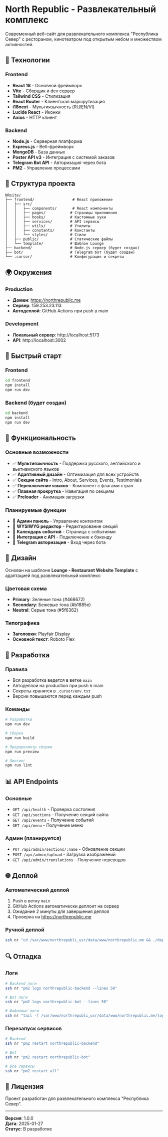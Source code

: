 # North Republic - Развлекательный комплекс

Современный веб-сайт для развлекательного комплекса "Республика Север" с рестораном, кинотеатром под открытым небом и множеством активностей.

## 🚀 Технологии

### Frontend
- **React 18** - Основной фреймворк
- **Vite** - Сборщик и dev сервер
- **Tailwind CSS** - Стилизация
- **React Router** - Клиентская маршрутизация
- **i18next** - Мультиязычность (RU/EN/VI)
- **Lucide React** - Иконки
- **Axios** - HTTP клиент

### Backend
- **Node.js** - Серверная платформа
- **Express.js** - Веб-фреймворк
- **MongoDB** - База данных
- **Poster API v3** - Интеграция с системой заказов
- **Telegram Bot API** - Авторизация через бота
- **PM2** - Управление процессами

## 📁 Структура проекта

```
NRsite/
├── frontend/                 # React приложение
│   ├── src/
│   │   ├── components/       # React компоненты
│   │   ├── pages/           # Страницы приложения
│   │   ├── hooks/           # Кастомные хуки
│   │   ├── services/        # API сервисы
│   │   ├── utils/           # Утилиты
│   │   ├── constants/       # Константы
│   │   └── styles/          # Стили
│   ├── public/              # Статические файлы
│   └── template/            # Шаблон Lounge
├── backend/                 # Node.js сервер (будет создан)
├── bot/                     # Telegram бот (будет создан)
└── .cursor/                 # Конфигурация и секреты
```

## 🌍 Окружения

### Production
- **Домен**: https://northrepublic.me
- **Сервер**: 159.253.23.113
- **Автодеплой**: GitHub Actions при push в main

### Development
- **Локальный сервер**: http://localhost:5173
- **API**: http://localhost:3002

## 🚀 Быстрый старт

### Frontend
```bash
cd frontend
npm install
npm run dev
```

### Backend (будет создан)
```bash
cd backend
npm install
npm run dev
```

## 📱 Функциональность

### Основные возможности
- ✅ **Мультиязычность** - Поддержка русского, английского и вьетнамского языков
- ✅ **Адаптивный дизайн** - Оптимизация для всех устройств
- ✅ **Секции сайта** - Intro, About, Services, Events, Testimonials
- ✅ **Переключение языков** - Компонент с флагами стран
- ✅ **Плавная прокрутка** - Навигация по секциям
- ✅ **Preloader** - Анимация загрузки

### Планируемые функции
- 🔄 **Админ панель** - Управление контентом
- 🔄 **WYSIWYG редактор** - Редактирование секций
- 🔄 **Календарь событий** - Страница с событиями
- 🔄 **Интеграция с API** - Подключение к бэкенду
- 🔄 **Telegram авторизация** - Вход через бота

## 🎨 Дизайн

Основан на шаблоне **Lounge - Restaurant Website Template** с адаптацией под развлекательный комплекс:

### Цветовая схема
- **Primary**: Зеленые тона (#468672)
- **Secondary**: Бежевые тона (#b1885e)
- **Neutral**: Серые тона (#5f6362)

### Типографика
- **Заголовки**: Playfair Display
- **Основной текст**: Roboto Flex

## 🔧 Разработка

### Правила
- Вся разработка ведется в ветке `main`
- Автодеплой на production при push в main
- Секреты хранятся в `.cursor/env.txt`
- Версии повышаются перед каждым push

### Команды
```bash
# Разработка
npm run dev

# Сборка
npm run build

# Предпросмотр сборки
npm run preview

# Линтинг
npm run lint
```

## 📊 API Endpoints

### Основные
- `GET /api/health` - Проверка состояния
- `GET /api/sections` - Получение секций сайта
- `GET /api/events` - Получение событий
- `GET /api/menu` - Получение меню

### Админ (планируется)
- `PUT /api/admin/sections/:name` - Обновление секции
- `POST /api/admin/upload` - Загрузка изображений
- `GET /api/admin/translations` - Получение переводов

## 🌐 Деплой

### Автоматический деплой
1. Push в ветку `main`
2. GitHub Actions автоматически деплоит на сервер
3. Ожидание 2 минуты для завершения деплоя
4. Проверка на https://northrepublic.me

### Ручной деплой
```bash
ssh nr "cd /var/www/northrepubli_usr/data/www/northrepublic.me && ./deploy.sh"
```

## 🔍 Отладка

### Логи
```bash
# Backend логи
ssh nr "pm2 logs northrepublic-backend --lines 50"

# Bot логи
ssh nr "pm2 logs northrepublic-bot --lines 50"

# Файловые логи
ssh nr "tail -f /var/www/northrepubli_usr/data/www/northrepublic.me/logs/backend.log"
```

### Перезапуск сервисов
```bash
# Backend
ssh nr "pm2 restart northrepublic-backend"

# Bot
ssh nr "pm2 restart northrepublic-bot"

# Все сервисы
ssh nr "pm2 restart all"
```

## 📝 Лицензия

Проект разработан для развлекательного комплекса "Республика Север".

---

**Версия**: 1.0.0  
**Дата**: 2025-01-27  
**Статус**: В разработке